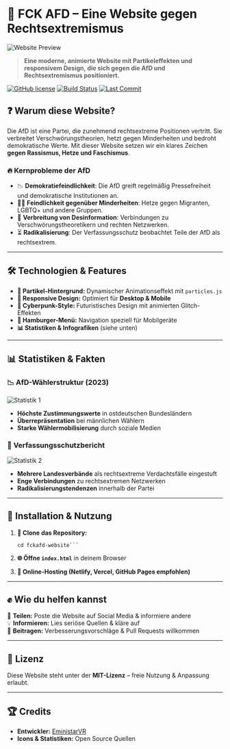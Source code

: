 # 🚨 FCK AFD – Eine Website gegen Rechtsextremismus

![Website Preview](https://via.placeholder.com/1200x600.png?text=FCK+AFD+Website)

> **Eine moderne, animierte Website mit Partikeleffekten und responsivem Design, die sich gegen die AfD und Rechtsextremismus positioniert.**

[![GitHub license](https://img.shields.io/github/license/deinname/fckafd-website)](https://github.com/deinname/fckafd-website/blob/main/LICENSE)
[![Build Status](https://img.shields.io/travis/deinname/fckafd-website)](https://travis-ci.org/deinname/fckafd-website)
[![Last Commit](https://img.shields.io/github/last-commit/deinname/fckafd-website)](https://github.com/deinname/fckafd-website/commits/main)

## ❓ **Warum diese Website?**

Die AfD ist eine Partei, die zunehmend rechtsextreme Positionen vertritt. Sie verbreitet Verschwörungstheorien, hetzt gegen Minderheiten und bedroht demokratische Werte. Mit dieser Website setzen wir ein klares Zeichen **gegen Rassismus, Hetze und Faschismus**.

### 🔥 **Kernprobleme der AfD**

- 📉 **Demokratiefeindlichkeit**: Die AfD greift regelmäßig Pressefreiheit und demokratische Institutionen an.
- 🏳️‍🌈 **Feindlichkeit gegenüber Minderheiten**: Hetze gegen Migranten, LGBTQ+ und andere Gruppen.
- 📢 **Verbreitung von Desinformation**: Verbindungen zu Verschwörungstheoretikern und rechten Netzwerken.
- ⏳ **Radikalisierung**: Der Verfassungsschutz beobachtet Teile der AfD als rechtsextrem.

---

## 🛠 **Technologien & Features**

- **🌌 Partikel-Hintergrund:** Dynamischer Animationseffekt mit `particles.js`
- **📱 Responsive Design:** Optimiert für **Desktop & Mobile**
- **🎨 Cyberpunk-Style:** Futuristisches Design mit animierten Glitch-Effekten
- **🍔 Hamburger-Menü:** Navigation speziell für Mobilgeräte
- **📊 Statistiken & Infografiken** (siehe unten)

---

## 📊 **Statistiken & Fakten**

### 📉 **AfD-Wählerstruktur (2023)**  
![Statistik 1](https://via.placeholder.com/800x400.png?text=AfD-W%C3%A4hlerstruktur)

- **Höchste Zustimmungswerte** in ostdeutschen Bundesländern
- **Überrepräsentation** bei männlichen Wählern
- **Starke Wählermobilisierung** durch soziale Medien

### 📢 **Verfassungsschutzbericht**  
![Statistik 2](https://via.placeholder.com/800x400.png?text=Verfassungsschutzbericht)

- **Mehrere Landesverbände** als rechtsextreme Verdachtsfälle eingestuft
- **Enge Verbindungen** zu rechtsextremen Netzwerken
- **Radikalisierungstendenzen** innerhalb der Partei

---

## 📌 **Installation & Nutzung**

1. **📂 Clone das Repository:**

   ```git clone https://github.com/eministarvr/fckafd.git  
   cd fckafd-website```

2. **🌐 Öffne `index.html`** in deinem Browser

3. **📡 Online-Hosting (Netlify, Vercel, GitHub Pages empfohlen)**

---

## ✊ **Wie du helfen kannst**

📣 **Teilen:** Poste die Website auf Social Media & informiere andere  
💡 **Informieren:** Lies seriöse Quellen & kläre auf  
🎨 **Beitragen:** Verbesserungsvorschläge & Pull Requests willkommen

---

## 📜 **Lizenz**

Diese Website steht unter der **MIT-Lizenz** – freie Nutzung & Anpassung erlaubt.

---

## 🏆 **Credits**

- **Entwickler:** [EministarVR](https://eministar.netlify.app)
- **Icons & Statistiken:** Open Source Quellen
